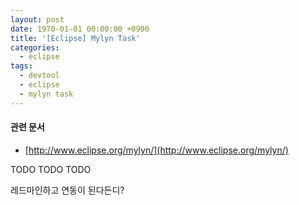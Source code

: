 ```yaml
---
layout: post
date: 1970-01-01 00:00:00 +0900
title: '[Eclipse] Mylyn Task'
categories:
  - eclipse
tags:
  - devtool
  - eclipse
  - mylyn task
---
```


#### 관련 문서

- [http://www.eclipse.org/mylyn/](http://www.eclipse.org/mylyn/)

TODO TODO TODO

레드마인하고 연동이 된다든디?
